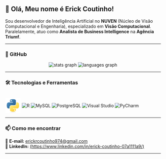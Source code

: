 ## 👋 Olá, Meu nome é Erick Coutinho!  

Sou desenvolvedor de Inteligência Artificial no **NUVEN** (Núcleo de Visão Computacional e Engenharia), especializado em **Visão Computacional**.  
Paralelamente, atuo como **Analista de Business Intelligence** na **Agência Triumf**.

---

### 🚀 **GitHub**
<div align="center">
  <img src="https://gh-readme-stats.vercel.app/api?username=ErickCoutinho&hide_title=false&hide_rank=false&show_icons=true&include_all_commits=true&count_private=true&disable_animations=false&theme=dracula&locale=en&hide_border=false&cache_seconds=1800" height="150" alt="stats graph"  />
  <img src="https://gh-readme-stats.vercel.app/api/top-langs?username=ErickCoutinho&locale=en&hide_title=false&layout=compact&card_width=320&langs_count=5&theme=dracula&hide_border=false&cache_seconds=1800" height="150" alt="languages graph"  />
</div>

---

### 🛠 **Tecnologias e Ferramentas**
<div style="display: inline_block"><br>
  <img align="center" alt="Python" height="50" width="50" src="https://raw.githubusercontent.com/devicons/devicon/master/icons/python/python-original.svg">
  <img align="center" alt="R" height="50" width="50" src="https://cdn.jsdelivr.net/gh/devicons/devicon/icons/r/r-original.svg" />
  <img align="center" alt="MySQL" height="50" width="50" src="https://cdn.jsdelivr.net/gh/devicons/devicon/icons/mysql/mysql-original-wordmark.svg" />
  <img align="center" alt="PostgreSQL" height="50" width="50" src="https://cdn.jsdelivr.net/gh/devicons/devicon/icons/postgresql/postgresql-original.svg" />
  <img align="center" alt="Visual Studio" height="50" width="50" src="https://cdn.jsdelivr.net/gh/devicons/devicon/icons/visualstudio/visualstudio-plain.svg" /> 
  <img align="center" alt="PyCharm" height="50" width="50" src="https://cdn.jsdelivr.net/gh/devicons/devicon/icons/pycharm/pycharm-original.svg" />
</div>

---

### 📫 **Como me encontrar**
📧 **E-mail:** [erickrcoutinho974@gmail.com](mailto:seu-email@email.com)  
💼 **LinkedIn:** [(https://www.linkedin.com/in/erick-coutinho-07a1111a9/)](https://www.linkedin.com/in/seuperfil)  

---
